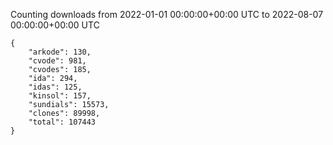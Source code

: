 
Counting downloads from 2022-01-01 00:00:00+00:00 UTC to 2022-08-07 00:00:00+00:00 UTC

```
{
    "arkode": 130,
    "cvode": 981,
    "cvodes": 185,
    "ida": 294,
    "idas": 125,
    "kinsol": 157,
    "sundials": 15573,
    "clones": 89998,
    "total": 107443
}
```
